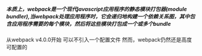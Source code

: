 ##### 本质上，webpack是一个现代javascript应用程序的静态模块打包器(module bundler),当webpack处理应用程序时，它会递归地构建一个依赖关系图，其中包含应用程序需要的每个模块，然后将这些模块打包成一个或多个bundle

从webpack v4.0.0开始 可以不引入一个配置文件 然而，webpack仍然还是高度可配置的
